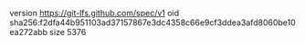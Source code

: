 version https://git-lfs.github.com/spec/v1
oid sha256:f2dfa44b951103ad37157867e3dc4358c66e9cf3ddea3afd8060be10ea272abb
size 5376
